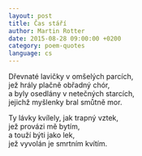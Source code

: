 ```yaml
---
layout: post
title: Čas stáří
author: Martin Rotter
date: 2015-08-28 09:00:00 +0200
category: poem-quotes
language: cs
---
```


Dřevnaté lavičky v omšelých parcích,  
jež hrály plačně obřadný chór,  
a byly osedlány v netečných starcích,  
jejichž myšlenky bral smůtně mor.
<!--more-->

Ty lávky kvílely, jak trapný vztek,  
jež provázi mě bytím,  
a touží býti jako lek,  
jež vyvolán je smrtním kvítím.